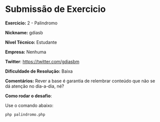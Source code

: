 # Submissão de Exercicio

**Exercicio:** 2 - Palindromo

**Nickname:** gdiasb

**Nível Técnico:** Estudante

**Empresa:** Nenhuma

**Twitter**: https://twitter.com/gdiasbm

**Dificuldade de Resolução:** Baixa

**Comentários:** Rever a base é garantia de relembrar conteúdo que não se dá atenção no dia-a-dia, né?

**Como rodar o desafio**: 

Use o comando abaixo: 
```bash
php palindromo.php
```